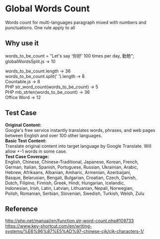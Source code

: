 # Global Words Count
Words count for multi-languages paragraph mixed with numbers and punctuations. One rule apply to all  
  
Why use it
--
words_to_be_count = "Let's say ‘你好’ 100 times per day, 勤勉";  
globalWordsSplit.js -> 10  
  
words_to_be_count.length -> 36  
words_to_be_count.split(' ').length -> 8  
Countable.js -> 8  
PHP str_word_count(words_to_be_count) -> 5  
PHP mb_strlen(words_to_be_count) -> 36  
Office Word -> 12  

Test Case
--
<b>Original Content:</b>  
Google's free service instantly translates words, phrases, and web pages between English and over 100 other languages.  
<b>Basic Test Content:</b>  
Translate original content into target language by Google Translate. Will allow +-1 words in some case.  
<b>Test Case Coverage:</b>  
English, Chinese, Chinese-Traditional, Japanese, Korean, French,  
German, Italian, Spanish, Portuguese, Russian, Ukrainian, Arabic,  
Hebrew, Afrikaans, Albanian, Amharic, Armenian, Azerbaijani,  
Basque, Belarusian, Bengali, Bulgarian, Croatian, Czech, Danish,  
Dutch, Filipino, Finnish, Greek, Hindi, Hungarian, Icelandic,  
Indonesian, Irish, Latin, Latvian, Lithuanian, Nepali, Norwegian,  
Polish, Romanian, Serbian, Slovenian, Swedish, Turkish, Welsh, Zulu  
  
Reference
--
http://php.net/manual/en/function.str-word-count.php#109733  
https://www.key-shortcut.com/en/writing-systems/%E6%96%87%E5%AD%97-chinese-cjk/cjk-characters-1/